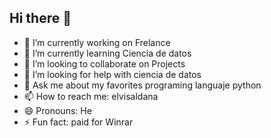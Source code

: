 ## Hi there 👋

- 🔭 I’m currently working on Frelance
- 🌱 I’m currently learning Ciencia de datos
- 👯 I’m looking to collaborate on Projects
- 🤔 I’m looking for help with ciencia de datos
- 💬 Ask me about my favorites programing languaje python
- 📫 How to reach me: elvisaldana
- 😄 Pronouns: He
- ⚡ Fun fact: paid for Winrar